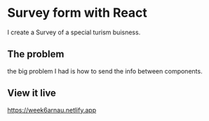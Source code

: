 # Survey form with React

I create a Survey of a special turism buisness.

## The problem

the big problem I had is how to send the info between components.

## View it live

https://week6arnau.netlify.app
